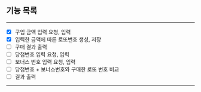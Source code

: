 ## **기능 목록**

---

- [x] 구입 금액 입력 요청, 입력
- [x] 입력한 금액에 따른 로또번호 생성, 저장
- [ ] 구매 결과 출력
- [ ] 당첨번호 입력 요청, 입력
- [ ] 보너스 번호 입력 요청, 입력
- [ ] 당첨번호 + 보너스번호와 구매한 로또 번호 비교
- [ ] 결과 출력

---
